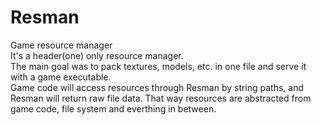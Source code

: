 # Resman
Game resource manager  
It's a header(one) only resource manager.  
The main goal was to pack textures, models, etc. in one file and serve it with a game executable.  
Game code will access resources through Resman by string paths, and Resman will return raw file data. That way resources are abstracted from game code, file system and everthing in between.